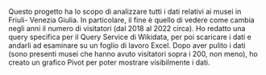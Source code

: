 Questo progetto ha lo scopo di analizzare tutti i dati relativi ai musei in Friuli- Venezia Giulia. In particolare, il fine è quello di vedere come cambia negli anni il numero di visitatori (dal 2018 al 2022 circa). Ho redatto una query specifica per il Query Service di Wikidata, per poi scaricare i dati e andarli ad esaminare su un foglio di lavoro Excel. Dopo aver pulito i dati (sono presenti musei che hanno avuto visitatori sopra i 200, non meno), ho creato un grafico Pivot per poter mostrare visibilmente i dati. 
